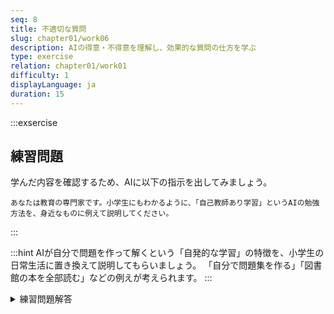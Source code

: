```yaml
---
seq: 8
title: 不適切な質問
slug: chapter01/work06
description: AIの得意・不得意を理解し、効果的な質問の仕方を学ぶ
type: exercise
relation: chapter01/work01
difficulty: 1
displayLanguage: ja
duration: 15
---
```


:::exsercise

## 練習問題

学んだ内容を確認するため、AIに以下の指示を出してみましょう。

```text
あなたは教育の専門家です。小学生にもわかるように、「自己教師あり学習」というAIの勉強方法を、身近なものに例えて説明してください。
```
:::

:::hint
AIが自分で問題を作って解くという「自発的な学習」の特徴を、小学生の日常生活に置き換えて説明してもらいましょう。
「自分で問題集を作る」「図書館の本を全部読む」などの例えが考えられます。
:::

<details>
<summary>練習問題解答</summary>

> こんにちは！AIがどうやって賢くなるか、説明するね。
>
> みんなは学校で、先生が「これが答えだよ」って教えてくれるよね。でも、AIの勉強方法は違うんだ。
>
> AIは、図書館にある本を全部読んで、自分でクイズを作るんだ。
>
> **自分でクイズを作る**
> 「ぼくは、りんごをたべた」という文を見つけたら、「たべた」を隠して「ぼくは、りんごを＿＿」というクイズにする。
>
> **自分で答え合わせ**
> そして、元の文章を見て「『たべた』が正解だ！」と確認する。
>
> これを何億回も繰り返すことで、言葉の使い方を覚えていくんだ。先生がいなくても自分で勉強できる、すごい方法だよね！

</details>
